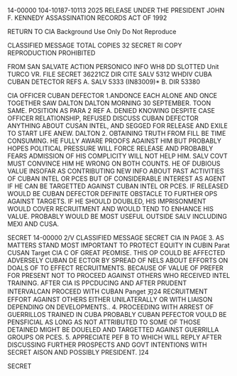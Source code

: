 14-00000
104-10187-10113
2025 RELEASE UNDER THE PRESIDENT JOHN F. KENNEDY ASSASSINATION RECORDS ACT OF 1992

RETURN TO CIA
Background Use Only
Do Not Reproduce

CLASSIFIED MESSAGE
TOTAL
COPIES 32
SECRET
RI
COPY
REPRODUCTION PROHIBITED

FROM SAN SALVATE
ACTION
PERSONICO
INFO
WH8
DD
SLOTTED
Unit
TURCO
VR. FILE
SECRET 36221CZ
DIR CITE SALV 5312
WHDIV CUBA CUBAN DETECTOR
REFS A. SALV 5333 (IN83009)*
B. DIR 53380

CIA OFFICER
CUBAN DEFECTOR
1.ANDONCE EACH ALONE AND ONCE TOGETHER SAW DALTON
DALTON
MORNING 30 SEPTEMBER. TOON SAME. POSITION AS PARA 2 REF A.
DENIED KNOWING DESPITE CASE OFFICER RELATIONSHIP, REFUSED DISCUSS
CUBAN DEFECTOR
ANYTHING ABOUT CUSAN INTEL, AND SEGGED FOR RELEASE AND EXILE TO START
LIFE ANEW.
DALTON
2. OBTAINING TRUTH FROM FILL BE TIME CONSUMING. HE FULLY
AWARE PROOFS AGAINST HIM BUT PROBABLY HOPES POLITICAL PRESSURE WILL FORCE
RELEASE AND PROBABLY FEARS ADMISSION OF HIS COMPLICITY WILL NOT HELP
HIM. SALV COVT MUST CONVINCE HIM HE WRONG ON BOTH COUNTS. HE OF
DUBIOUS VALUE INSOFAR AS CONTRIBUTING NEW INFO ABOUT PAST ACTIVITIES
OF CUBAN INTEL OR PCES BUT OF CONSIDERABLE INTEREST AS AGENT IF HE
CAN BE TARGETTED AGAINST CUBAN INTEL OR PCES. IF RELEASED WOULD BE
CUBAN DEFECTOR
DEFINITE OBSTACLE TO FURTHER OPS AGAINST TARGETS. IF HE SHOULD
DOUBLED, HIS IMPRISONMENT WOULD COVER RECRUITMENT AND WOULD TEND TO
ENHANCE HIS VALUE. PROBABLY WOULD BE MOST USEFUL OUTSIDE SALV
INCLUDING MEXI AND CUSA.

SECRET
14-00000
2/V
CLASSIFIED MESSAGE
SECRET
CIA
IN PAGE
3. AS MATTERS STAND MOST IMPORTANT TO PROTECT EQUITY IN
CUBIN Parat
CUSAN Target
CIA
C OF GREAT PEOMISE. THIS OP COULD BE AFFECTED ADVERSELY
CUBAN DE ECTOR
BY SPREAD OF NELS ABOUT EFFORTS ON DOALS OF TO EFFECT
RECRUITMENTS. BECAUSE OF VALUE OF
PREFER FOR PRESENT NOT
TO PROCEED AGAINST OTHERS WHO RECEIVED INTEL TRAINING. AFTER
CIA
IS PPCDUCING AND AFTER PRUDENT INTERVALCAN PROCEED WITH
CUBAN Panget
刃24
RECRUITMENT EFFORT AGAINST OTHERS EITHER UNILATERALLY OR WITH LIAISON
DEPENDING ON DEVELOPMENTS..
4. PROCEEDING WITH ARREST OF GUERRILLOS TRAINED IN CUBA PROBABLY
CUBAN PEFECTOR
VOULD BE PENSFICIAL AS LONG AS NOT ATTRIBUTED TO
SOME OF THOSE DETAINED MIGHT BE DOUELED
AND TARGETTED AGAINST GUERRILLA GROUPS OR PCES.
5. APPRECIATE PEF B TO WHICH WILL REPLY AFTER DISCUSSING FURTHER
PROSPECTS AND GOVT INTENTIONS WITH
SECRET
AISON
AND POSSIBLY PRESIDENT.
]24

SECRET
